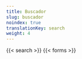 ```yaml
---
title: Buscador
slug: buscador
noindex: true
translationKey: search
weight: 4
---
```

{{< search >}}
{{< forms >}}